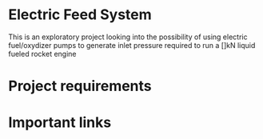# Electric Feed System
This is an exploratory project looking into the possibility of using electric fuel/oxydizer pumps to generate inlet pressure required to run a []kN liquid fueled rocket engine

# Project requirements

# Important links

